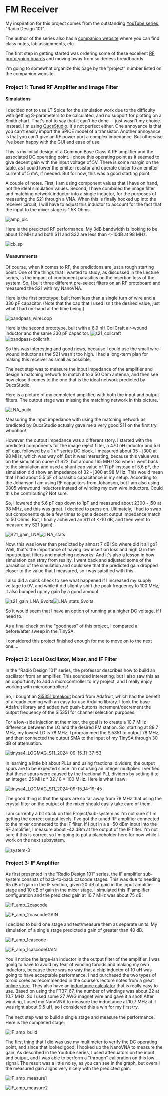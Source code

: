 # FM Receiver
My inspiration for this project comes from the outstanding [YouTube series](https://www.youtube.com/watch?v=r_p7AHsSOdw&list=PL9Ox3wpnB0kqekAyz6blg4YdvoEMoJNJY), "Radio Design 101". 

The author of the series also has a [companion website](https://ecefiles.org/rf-design/) where you can find class notes, lab assignments, etc. 

The first step in getting started was ordering some of these excellent [RF prototyping boards](https://github.com/maelh/radio-frequency-prototype-boards/tree/main) and moving away from solderless breadboards. 

I'm going to somewhat organize this page by the "project" number listed on the companion website. 

### Project 1: Tuned RF Amplifier and Image Filter 

#### Simulations
I decided not to use LT Spice for the simulation work due to the difficulty with getting S-parameters to be calculated, and no support for plotting on a Smith chart. That's not to say that it can't be done -- just wasn't my choice. Instead, I'm using [QucsStudio](https://qucsstudio.de/). It's not perfect either. One annoyance is that you can't easily import the SPICE model of a transistor. Another annoyance is that you can't give an RF power port a complex impedance. But otherwise I've been happy with the GUI and ease of use. 

This is my initial design of a Common Base Class A RF amplifier and the associated DC operating point. I chose this operating point as it seemed to give decent gain with the input voltage of 5V. There is some margin on the table, as I could lower the emitter resistor and operate closer to an emitter current of 5 mA, if needed. But for now, this was a good starting point. 

A couple of notes. First, I am using component values that I have on hand, not the ideal simulation values. Second, I have combined the image filter and matching network inductor into a single inductor, for the purposes of measuring the S21 through a VNA. When this is finally hooked up into the receiver circuit, I will have to adjust this inductor to account for the fact that the input to the mixer stage is 1.5K Ohms. 

![amp_pic](https://github.com/user-attachments/assets/c6208826-0576-438f-9626-4b769f2b1177)

Here is the predicted RF performance. My 3dB bandwidth is looking to be about 12 MHz and both S11 and S22 are less than <-10dB at 98 MHz. 

![cb_sp](https://github.com/user-attachments/assets/ea8e3433-f29e-4b43-9fb9-d4d434598a3f)

#### Measurements

Of course, when it comes to RF, the predictions are just a rough starting point. One of the things that I wanted to study, as discussed in the Lecture series, is the impact of component parasitics on the insertion loss of the system. So, I built three different pre-select filters on an RF protoboard and measured the S21 with my NanoVNA. 

Here is the first prototype, built from less than a single turn of wire and a 330 pF capacitor. (Note that the cap that I used isn't the desired value, just what I had on-hand at the time being.) 

![bandpass_wireLoop](https://github.com/user-attachments/assets/7d437fbc-9ab3-40a2-aec2-6737f56e5a0f)

Here is the second prototype, built with a 6.9 nH CoilCraft air-wound inductor and the same 330 pF capacitor. 
![s21_coilcraft](https://github.com/user-attachments/assets/ddb52d55-6664-4de4-a05b-77f7c6b50832)
![bandpass-coilcraft](https://github.com/user-attachments/assets/355d9337-8e47-4b52-92e7-ec24140f006e)

So this was interesting and good news, because I could use the small wire-wound inductor as the S21 wasn't too high. I had a long-term plan for making this receiver as small as possible. 

The next step was to measure the input impedance of the amplifier and design a matching network to match it to a 50 Ohm antenna, and then see how close it comes to the one that is the ideal network predicted by QucsStudio. 

Here is a picture of my completed amplifier, with both the input and output filters. The output stage was missing the matching network in this picture. 

![LNA_build](https://github.com/user-attachments/assets/3981b2d6-12e8-4046-a1b7-8b36666e4b59)

Measuring the input impedance with using the matching network as predicted by QucsStudio actually gave me a very good S11 on the first try. whoohoo! 

However, the output impedance was a different story. I started with the predicted components for the image reject filter, a 470 nH inductor and 5.6 pF cap, followed by a 1 uF series DC block. I measured about 35 - j300 at 98 MHz, which was way off. But it was interesting, because this value was on the simulation curve of S22, but around 165 MHz! So when I went back to the simulation and used a shunt cap value of 11 pF instead of 5.6 pF, the simulation did show an impedance of 32 - j300 at 98 MHz. This would mean that I had about 5.5 pF of parasitic capacitance in my setup. According to the Johanson  I am using RF capacitors from Johanson, but I am also using 0805 wirewound inductors instead of winding my own wire inductors. Could this be contributing? Not sure.  

So, I lowered the 5.6 pF cap down to 1pF and measured about 2300 - j50 at 98 MHz, and this was great. I decided to press on.  Ultimately, I had to swap out components quite a few times to get a decent output impedance match to 50 Ohms. But, I finally acheived an S11 of <-10 dB, and then went to measure my S21 (gain). 

![S21_gain_LNA](https://github.com/user-attachments/assets/17ec4d67-71d9-409c-b228-4ae40ed6f91e)![LNA_stats](https://github.com/user-attachments/assets/b60f5bd1-3531-45fa-9582-5648ce5ea764)


Now, this was lower than predicted by almost 7 dB! So where did it all go? Well, that's the importance of having low insertion loss and high Q in the input/output filters and matching networks. And it's also a lesson in how simulation can stray from reality. I went back and adjusted some of the parasitics of the simulation and could see that the predicted gain dropped closer to the value that I measured, so i was satsified with this. 

I also did a quick check to see what happened if I increased my supply voltage to 9V, and while it did slightly shift the peak frequency to 100 MHz, it also bumped up my gain by a good amount. 

![s21_gain_LNA_9volts](https://github.com/user-attachments/assets/bd9963e9-63d7-48d5-a095-4219cc0c9f71)![LNA_stats_9volts](https://github.com/user-attachments/assets/3b249d8e-761c-4d53-91a9-b114b74227d3)

So it would seem that I have an option of running at a higher DC voltage, if I need to. 

As a final check on the "goodness" of this project, I compared a before/after sweep in the TinySA. 

I considered this project finished enough for me to move on to the next one....


### Project 2: Local Oscillator, Mixer, and IF Filter

In the "Radio Design 101" series, the professor describes how to build an oscillator from an amplifier. This sounded interesting; but I also saw this as an opportunity to add a microcontroller to my project, and I really enjoy working with microcontrollers! 

So, I bought an [Si5351 breakout](https://learn.adafruit.com/adafruit-si5351-clock-generator-breakout) board from Adafruit, which had the benefit of already coming with an easy-to-use Arduino library.  I took the base Adafruit library and added two push-buttons increment/decrement the output frequency of the Si5351 for channel selection purposes. 

For a low-side injection at the mixer, the goal is to create a 10.7 MHz difference between the LO and the desired FM station. So, starting at 88.7 MHz, my lowest LO is 78 MHz. I programmed the Si5351 to output 78 MHz, and then connected the output SMA to the input of my TinySA through 30 dB of attenuation. 

![tinysa4_LOGMAG_S11_2024-09-15_11-37-53](https://github.com/user-attachments/assets/385cf971-ec32-40af-a03c-ecc6fb97fe11)

In learning a little bit about PLLs and using fractional dividers, the output spurs are to be expected since I'm not using an integer multiplier.  I verified that these spurs were caused by the fractional PLL dividers by setting it to an integer: 25 MHz * 32 / 8 = 100 MHz. Here is what I saw: 

![tinysa4_LOGMAG_S11_2024-09-15_14-19-45](https://github.com/user-attachments/assets/16f9bf0f-4bbc-41b4-992f-872e66abd41c)

The good thing is that the spurs are so far away from 78 MHz that using the crystal filter on the output of the mixer should easily take care of them.

I am currently a bit stuck on this Project/sub-system as I'm not sure if I'm getting the correct output levels. I've got the tuned RF amplifier connected to the mixer connected to the IF filter. If I put in a a -50 dBm input into the RF amplifier, I measure about -42 dBm at the output of the IF filter. I'm not sure if this is correct so I'm going to put a placeholder here for now while I work on the next subsystem. 

![system-3](https://github.com/user-attachments/assets/ce3773eb-7625-423b-a728-a7f2760079c0)


### Project 3: IF Amplifier

As first presented in the "Radio Design 101" series, the IF amplifier sub-system consists of back-to-back cascode stages. This was due to needing 65 dB of gain in the IF section, given 20 dB of gain in the input amplifier stage and 10 dB of gain in the mixer stage. I simulated this IF amplifier configuration and the predicted gain at 10.7 MHz was about 75 dB. 

![IF_amp_2cascode](https://github.com/user-attachments/assets/c97fe861-303a-4e02-9e09-8150d350272d)

![IF_amp_2cascodeGAIN](https://github.com/user-attachments/assets/6761e223-7c60-4551-9a06-a77143e4a943)

I decided to build one stage and test/measure them as separate units. My simulation of a single stage predicted a gain of greater than 40 dB. 

![IF_amp_1cascode](https://github.com/user-attachments/assets/f0be605c-313c-416b-8e14-cbd1fd38f495)

![IF_amp_1cascodeGAIN](https://github.com/user-attachments/assets/c1db2135-71f5-470b-b966-3b44606fb95f)

You'll notice the large-ish inductor in the output filter of the amplifier. I was going to have to avoid my fear of winding toroids and making my own inductors, because there was no way that a chip inductor of 10 uH was going to have acceptable performance. I had purchased the two types of toroid cores as recommended in the course's lecture notes from a great [online store](https://kitsandparts.com/). They also have an [inductance calculator](http://toroids.info/) that is really easy to use. Based on using the FT37-67, the number of windings was about 22 at 10.7 MHz. So I used some 27 AWG magnet wire and gave it a shot! After winding, I used my NanoVNA to measure the inductance at 10.7 MHz at it was right about 9.5 uH, so I considered this a win for my first try. 

The next step was to build a single stage and measure the performance. Here is the completed stage: 

![IF_amp_build](https://github.com/user-attachments/assets/42749395-5ab4-4a99-b63b-43fe67bebe2e)

The first thing that I did was use my multimeter to verify the DC operating point, and since that looked good, I hooked up the NanoVNA to measure the gain. As described in the Youtube series, I used attenuators on the input and output, and I was able to perform a "through" calibration on this low signal. The result was a little noisy, as you can see in the graph, but overall the measured gain aligns very nicely with the predicted gain. 

![IF_amp_measure1](https://github.com/user-attachments/assets/61dbc3b4-1205-462f-8f14-1b8d8a31d4d9)

![IF_amp_measure2](https://github.com/user-attachments/assets/22f879d1-dcbd-4d83-b3ff-3d54bd9c93f6)




